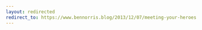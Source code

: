 ```yaml
---
layout: redirected
redirect_to: https://www.bennorris.blog/2013/12/07/meeting-your-heroes.html
---
```

